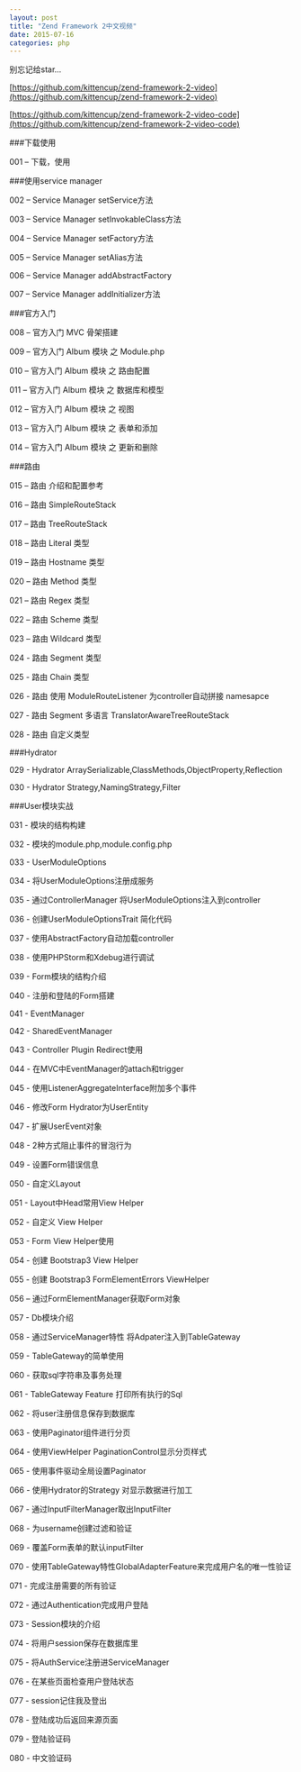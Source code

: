 ```yaml
---
layout: post
title: "Zend Framework 2中文视频"
date: 2015-07-16
categories: php
---
```


别忘记给star...

[https://github.com/kittencup/zend-framework-2-video](https://github.com/kittencup/zend-framework-2-video)

[https://github.com/kittencup/zend-framework-2-video-code](https://github.com/kittencup/zend-framework-2-video-code)

###下载使用

001 – 下载，使用

###使用service manager

002 – Service Manager setService方法

003 – Service Manager setInvokableClass方法


004 – Service Manager setFactory方法


005 – Service Manager setAlias方法


006 – Service Manager addAbstractFactory


007 – Service Manager addInitializer方法


###官方入门

008 – 官方入门 MVC 骨架搭建


009 – 官方入门 Album 模块 之 Module.php


010 – 官方入门 Album 模块 之 路由配置


011 – 官方入门 Album 模块 之 数据库和模型


012 – 官方入门 Album 模块 之 视图


013 – 官方入门 Album 模块 之 表单和添加


014 – 官方入门 Album 模块 之 更新和删除


###路由

015 – 路由 介绍和配置参考


016 – 路由 SimpleRouteStack


017 – 路由 TreeRouteStack


018 – 路由 Literal 类型


019 – 路由 Hostname 类型


020 – 路由 Method 类型


021 – 路由 Regex 类型


022 – 路由 Scheme 类型


023 – 路由 Wildcard 类型


024 - 路由 Segment 类型


025 - 路由 Chain 类型


026 - 路由 使用 ModuleRouteListener 为controller自动拼接 namesapce

027 - 路由 Segment 多语言 TranslatorAwareTreeRouteStack

028 - 路由 自定义类型

###Hydrator

029 - Hydrator ArraySerializable,ClassMethods,ObjectProperty,Reflection


030 - Hydrator Strategy,NamingStrategy,Filter


###User模块实战

031 - 模块的结构构建


032 - 模块的module.php,module.config.php


033 - UserModuleOptions


034 - 将UserModuleOptions注册成服务


035 - 通过ControllerManager 将UserModuleOptions注入到controller


036 - 创建UserModuleOptionsTrait 简化代码


037 - 使用AbstractFactory自动加载controller


038 - 使用PHPStorm和Xdebug进行调试


039 - Form模块的结构介绍


040 - 注册和登陆的Form搭建


041 - EventManager


042 - SharedEventManager


043 - Controller Plugin Redirect使用


044 - 在MVC中EventManager的attach和trigger


045 - 使用ListenerAggregateInterface附加多个事件


046 - 修改Form Hydrator为UserEntity


047 - 扩展UserEvent对象


048 - 2种方式阻止事件的冒泡行为


049 - 设置Form错误信息


050 - 自定义Layout


051 - Layout中Head常用View Helper


052 - 自定义 View Helper


053 - Form View Helper使用


054 - 创建 Bootstrap3 View Helper


055 - 创建 Bootstrap3 FormElementErrors ViewHelper


056 – 通过FormElementManager获取Form对象


057 - Db模块介绍


058 - 通过ServiceManager特性 将Adpater注入到TableGateway


059 - TableGateway的简单使用


060 - 获取sql字符串及事务处理


061 - TableGateway Feature 打印所有执行的Sql


062 - 将user注册信息保存到数据库


063 - 使用Paginator组件进行分页


064 - 使用ViewHelper PaginationControl显示分页样式


065 - 使用事件驱动全局设置Paginator


066 - 使用Hydrator的Strategy 对显示数据进行加工


067 - 通过InputFilterManager取出InputFilter


068 - 为username创建过滤和验证


069 - 覆盖Form表单的默认inputFilter


070 - 使用TableGateway特性GlobalAdapterFeature来完成用户名的唯一性验证

071 - 完成注册需要的所有验证

072 - 通过Authentication完成用户登陆

073 - Session模块的介绍

074 - 将用户session保存在数据库里

075 - 将AuthService注册进ServiceManager


076 - 在某些页面检查用户登陆状态


077 - session记住我及登出

078 - 登陆成功后返回来源页面

079 - 登陆验证码

080 - 中文验证码
